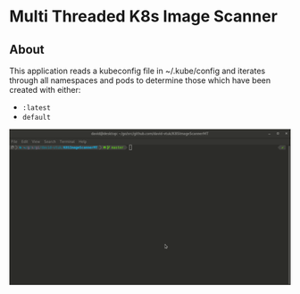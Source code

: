 # Multi Threaded K8s Image Scanner

## About

This application reads a kubeconfig file in ~/.kube/config and iterates through all namespaces and pods to determine those which have been created with either:

* `:latest` 
* `default` 

![Animated image showcasing app](./images/app.gif)
